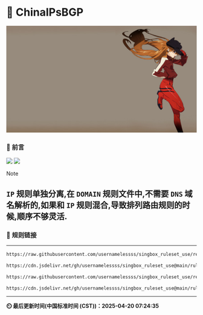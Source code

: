 
# 🧸 ChinaIPsBGP
![](https://raw.githubusercontent.com/usernamelessss/picture-bed/main/images/202504042256831.jpg)
### 📣 前言
![](https://shields.io/badge/-移除重复规则-ff69b4) ![](https://shields.io/badge/-IP&nbsp;规则单独存放不与&nbsp;DOMAIN&nbsp;等混合-green)
> [!NOTE]
**`IP` 规则单独分离,在 `DOMAIN` 规则文件中,不需要 `DNS` 域名解析的,如果和 `IP` 规则混合,导致排列路由规则的时候,顺序不够灵活.**
---

###  🔗 规则链接
---

```url
https://raw.githubusercontent.com/usernamelessss/singbox_ruleset_use/refs/heads/main/rule/ChinaIPsBGP/ChinaIPsBGP.json
```

```url
https://cdn.jsdelivr.net/gh/usernamelessss/singbox_ruleset_use@main/rule/ChinaIPsBGP/ChinaIPsBGP.json
```

```url
https://raw.githubusercontent.com/usernamelessss/singbox_ruleset_use/refs/heads/main/rule/ChinaIPsBGP/ChinaIPsBGP.srs
```

```url
https://cdn.jsdelivr.net/gh/usernamelessss/singbox_ruleset_use@main/rule/ChinaIPsBGP/ChinaIPsBGP.srs
```

---
**⏲️ 最后更新时间(中国标准时间 (CST))：2025-04-20 07:24:35**